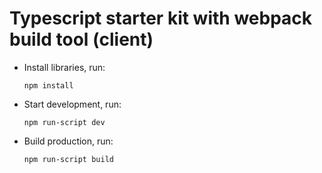# Typescript starter kit with webpack build tool (client)

- Install libraries, run: 

   ```npm install``` 


- Start development, run:

   ```npm run-script dev```
   
   
- Build production, run:

   ```npm run-script build```

